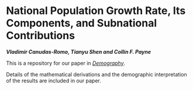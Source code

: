 # National Population Growth Rate, Its Components, and Subnational Contributions
***Vladimir Canudas-Romo, Tianyu Shen and Collin F. Payne***

This is a repository for our paper in [*Demography*](https://read.dukeupress.edu/demography/advance-publication).

Details of the mathematical derivations and the demographic interpretation of the results are included in our paper.


